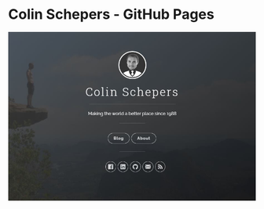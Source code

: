 # Colin Schepers - GitHub Pages

[![Screenshot of the website](/images/screenshot.jpg)](https://colinschepers.github.io/)
